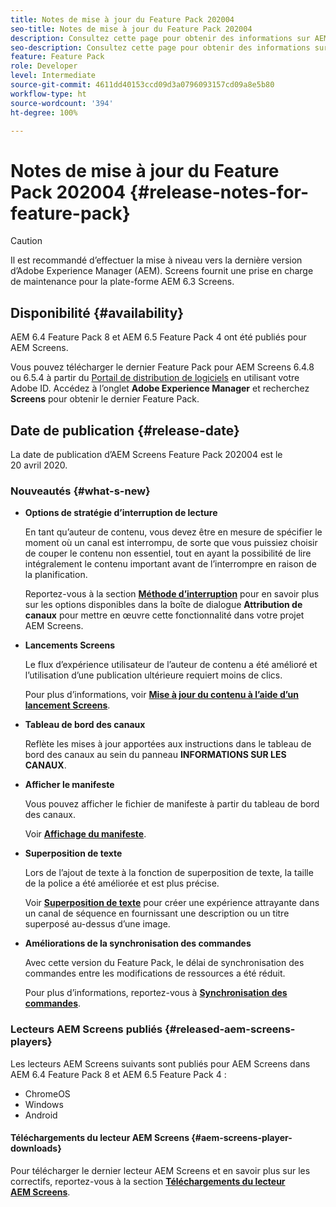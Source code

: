 ```yaml
---
title: Notes de mise à jour du Feature Pack 202004
seo-title: Notes de mise à jour du Feature Pack 202004
description: Consultez cette page pour obtenir des informations sur AEM Screens Feature Pack 202004, publié le 20 avril 2020.
seo-description: Consultez cette page pour obtenir des informations sur AEM Screens Feature Pack 202004, publié le 20 avril 2020.
feature: Feature Pack
role: Developer
level: Intermediate
source-git-commit: 4611dd40153ccd09d3a0796093157cd09a8e5b80
workflow-type: ht
source-wordcount: '394'
ht-degree: 100%

---
```



# Notes de mise à jour du Feature Pack 202004 {#release-notes-for-feature-pack}

>[!CAUTION]
>
>Il est recommandé d’effectuer la mise à niveau vers la dernière version d’Adobe Experience Manager (AEM). Screens fournit une prise en charge de maintenance pour la plate-forme AEM 6.3 Screens.

## Disponibilité {#availability}

AEM 6.4 Feature Pack 8 et AEM 6.5 Feature Pack 4 ont été publiés pour AEM Screens.

Vous pouvez télécharger le dernier Feature Pack pour AEM Screens 6.4.8 ou 6.5.4 à partir du [Portail de distribution de logiciels](https://experience.adobe.com/#/downloads/content/software-distribution/en/aem.html) en utilisant votre Adobe ID. Accédez à l’onglet **Adobe Experience Manager** et recherchez **Screens** pour obtenir le dernier Feature Pack.

## Date de publication {#release-date}

La date de publication d’AEM Screens Feature Pack 202004 est le 20 avril 2020.

### Nouveautés {#what-s-new}

* **Options de stratégie d’interruption de lecture**

   En tant qu’auteur de contenu, vous devez être en mesure de spécifier le moment où un canal est interrompu, de sorte que vous puissiez choisir de couper le contenu non essentiel, tout en ayant la possibilité de lire intégralement le contenu important avant de l’interrompre en raison de la planification.

   Reportez-vous à la section **[Méthode d’interruption](/help/user-guide/channel-assignment.md#interruption-method-channel)** pour en savoir plus sur les options disponibles dans la boîte de dialogue **Attribution de canaux** pour mettre en œuvre cette fonctionnalité dans votre projet AEM Screens.

* **Lancements Screens**

   Le flux d’expérience utilisateur de l’auteur de contenu a été amélioré et l’utilisation d’une publication ultérieure requiert moins de clics.

   Pour plus d’informations, voir **[Mise à jour du contenu à l’aide d’un lancement Screens](launches.md)**.

* **Tableau de bord des canaux**

   Reflète les mises à jour apportées aux instructions dans le tableau de bord des canaux au sein du panneau **INFORMATIONS SUR LES CANAUX**.


* **Afficher le manifeste**

   Vous pouvez afficher le fichier de manifeste à partir du tableau de bord des canaux.

   Voir **[Affichage du manifeste](/help/user-guide/managing-channels.md#view-manifest)**.

* **Superposition de texte**

   Lors de l’ajout de texte à la fonction de superposition de texte, la taille de la police a été améliorée et est plus précise.

   Voir **[Superposition de texte](text-overlay.md)** pour créer une expérience attrayante dans un canal de séquence en fournissant une description ou un titre superposé au-dessus d’une image.

* **Améliorations de la synchronisation des commandes**

   Avec cette version du Feature Pack, le délai de synchronisation des commandes entre les modifications de ressources a été réduit.

   Pour plus d’informations, reportez-vous à **[Synchronisation des commandes](using-command-sync.md)**.

### Lecteurs AEM Screens publiés {#released-aem-screens-players}

Les lecteurs AEM Screens suivants sont publiés pour AEM Screens dans AEM 6.4 Feature Pack 8 et AEM 6.5 Feature Pack 4 :

* ChromeOS
* Windows
* Android

#### Téléchargements du lecteur AEM Screens {#aem-screens-player-downloads}

Pour télécharger le dernier lecteur AEM Screens et en savoir plus sur les correctifs, reportez-vous à la section **[Téléchargements du lecteur AEM Screens](https://download.macromedia.com/screens/)**.
